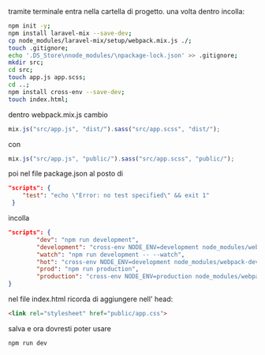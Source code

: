 tramite terminale entra nella cartella di progetto. una volta dentro incolla:

```bash
npm init -y;
npm install laravel-mix --save-dev;
cp node_modules/laravel-mix/setup/webpack.mix.js ./;
touch .gitignore;
echo '.DS_Store\nnode_modules/\npackage-lock.json' >> .gitignore;
mkdir src;
cd src;
touch app.js app.scss;
cd ..;
npm install cross-env --save-dev;
touch index.html;
```

dentro webpack.mix.js cambio 

```js
mix.js("src/app.js", "dist/").sass("src/app.scss", "dist/");
```

con

```js
mix.js("src/app.js", "public/").sass("src/app.scss", "public/");
```

poi nel file package.json al posto di

```json
"scripts": {
    "test": "echo \"Error: no test specified\" && exit 1"
 }
```

incolla

```json
"scripts": {
        "dev": "npm run development",
        "development": "cross-env NODE_ENV=development node_modules/webpack/bin/webpack.js --progress --hide-modules --config=node_modules/laravel-mix/setup/webpack.config.js",
        "watch": "npm run development -- --watch",
        "hot": "cross-env NODE_ENV=development node_modules/webpack-dev-server/bin/webpack-dev-server.js --inline --hot --config=node_modules/laravel-mix/setup/webpack.config.js",
        "prod": "npm run production",
        "production": "cross-env NODE_ENV=production node_modules/webpack/bin/webpack.js --no-progress --hide-modules --config=node_modules/laravel-mix/setup/webpack.config.js"
}
```
nel file index.html ricorda di aggiungere nell' head:

```html
<link rel="stylesheet" href="public/app.css">
```

salva e ora dovresti poter usare

```bash
npm run dev
```

